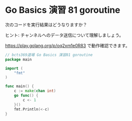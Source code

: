# Go Basics 演習 81 goroutine

次のコードを実行結果はどうなりますか？

ヒント: チャンネルへのデータ送信について理解しましょう。

<https://play.golang.org/p/oq2xm1e0R83> で動作確認できます。

```go
// bcts369道場 Go Basics 演習81 goroutine
package main

import (
	"fmt"
)

func main() {
	c := make(chan int)
	go func() {
		c <- 1
	}()
	fmt.Println(<-c)
}
```
